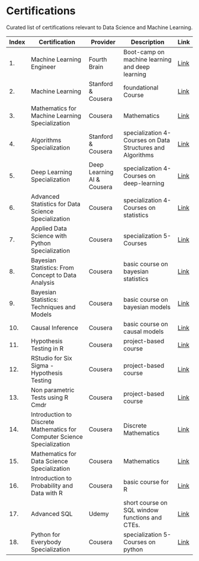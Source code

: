 # Certifications

Curated list of certifications relevant to Data Science and Machine Learning.

| Index | Certification | Provider | Description | Link|
| -- | --- | --- | --- | --- |
| 1. | Machine Learning Engineer | Fourth Brain | Boot-camp on machine learning and deep learning |  [Link](https://discover.fourthbrain.ai/certified-mle) |
| 2. | Machine Learning | Stanford & Cousera | foundational Course |  [Link](https://www.coursera.org/learn/machine-learning) |
| 3. | Mathematics for Machine Learning Specialization | Cousera | Mathematics |  [Link](https://www.coursera.org/specializations/mathematics-machine-learning) |
| 4. | Algorithms Specialization | Stanford & Cousera | specialization 4-Courses on Data Structures and Algorithms |  [Link](https://www.coursera.org/specializations/algorithms) |
| 5. | Deep Learning Specialization | Deep Learning AI & Cousera | specialization 4-Courses on deep-learning |  [Link](https://www.coursera.org/specializations/deep-learning) |
| 6. | Advanced Statistics for Data Science Specialization | Cousera | specialization 4-Courses on statistics |  [Link](https://www.coursera.org/specializations/advanced-statistics-data-science#courses) |
| 7. | Applied Data Science with Python Specialization | Cousera | specialization 5-Courses |  [Link](https://www.coursera.org/specializations/data-science-python) |
| 8. | Bayesian Statistics: From Concept to Data Analysis | Cousera | basic course on bayesian statistics |  [Link](https://www.coursera.org/learn/bayesian-statistics) |
| 9. | Bayesian Statistics: Techniques and Models | Cousera | basic course on bayesian models |  [Link](https://www.coursera.org/learn/mcmc-bayesian-statistics) |
| 10. | Causal Inference | Cousera | basic course on causal models |  [Link](https://www.coursera.org/learn/causal-inference) |
| 11. | Hypothesis Testing in R | Cousera | project-based course |  [Link](https://www.coursera.org/projects/hypothesis-testing-in-r) |
| 12. | RStudio for Six Sigma - Hypothesis Testing | Cousera | project-based course |  [Link](https://www.coursera.org/projects/rstudio-six-sigma-hypothesis-testing) |
| 13. | Non parametric Tests using R Cmdr | Cousera | project-based course |  [Link](https://www.coursera.org/projects/non-parametric-tests-rcmdr) |
| 14. | Introduction to Discrete Mathematics for Computer Science Specialization | Cousera | Discrete Mathematics |  [Link]() |
| 15. | Mathematics for Data Science Specialization | Cousera | Mathematics |  [Link]() |
| 16. | Introduction to Probability and Data with R | Cousera | basic course for R |  [Link](https://www.coursera.org/learn/probability-intro) |
| 17. | Advanced SQL | Udemy | short course on SQL window functions and CTEs. |  [Link](https://https://www.udemy.com/course/the-advanced-sql-course-2021/) |
| 18. | Python for Everybody Specialization | Cousera | specialization 5-Courses on python |  [Link](https://www.coursera.org/specializations/python) |
